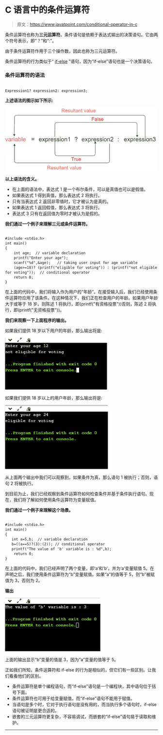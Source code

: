 # C 语言中的条件运算符

> 原文：<https://www.javatpoint.com/conditional-operator-in-c>

条件运算符也称为**三元运算符**。条件语句是依赖于表达式输出的决策语句。它由两个符号表示，即“？”和“:”。

由于条件运算符作用于三个操作数，因此也称为三元运算符。

条件运算符的行为类似于“ [if-else](https://www.javatpoint.com/c-if-else) ”语句，因为“if-else”语句也是一个决策语句。

### 条件运算符的语法

```

Expression1? expression2: expression3;

```

**上述语法的图示如下所示:**

![Conditional Operator in C](img/e50398d3c3e47a159364a22dbe312b43.png)

**以上语法的含义。**

*   在上面的语法中，表达式 1 是一个布尔条件，可以是真值也可以是假值。
*   如果表达式 1 得到真值，那么表达式 2 将执行。
*   只有当表达式 2 返回非零值时，它才被认为是真的。
*   如果表达式 1 返回假值，那么表达式 3 将执行。
*   表达式 3 只有在返回值为零时才被认为是假的。

**我们通过一个例子来理解三元或条件运算符。**

```

#include <stdio.h>
int main()
{
    int age;  // variable declaration
    printf("Enter your age");
    scanf("%d",&age);   // taking user input for age variable
    (age>=18)? (printf("eligible for voting")) : (printf("not eligible for voting"));  // conditional operator
    return 0;
}

```

在上面的代码中，我们将输入作为用户的“年龄”。在接受输入后，我们已经使用条件运算符应用了该条件。在这种情况下，我们正在检查用户的年龄。如果用户年龄大于或等于 18 岁，则陈述 1 将执行，即(printf("有资格投票"))否则，陈述 2 将执行，即(printf("无资格投票"))。

**我们来观察一下上面程序的输出。**

如果我们提供 18 岁以下用户的年龄，那么输出将是:

![Conditional Operator in C](img/9f10b957d5a6fe3108f38466a33b2edc.png)

如果我们提供 18 岁以上的用户年龄，那么输出将是:

![Conditional Operator in C](img/b8924e9eed8eba2ffc17195c1762c866.png)

从上面两个输出中我们可以观察到，如果条件为真，那么语句 1 被执行；否则，语句 2 将被执行。

到目前为止，我们已经观察到条件运算符如何检查条件并基于条件执行语句。现在，我们将了解如何使用条件运算符为变量赋值。

**我们通过一个例子来理解这个场景。**

```

#include <stdio.h>
int main()
{
   int a=5,b;  // variable declaration
   b=((a==5)?(3):(2)); // conditional operator
   printf("The value of 'b' variable is : %d",b);
    return 0;
}

```

在上面的代码中，我们已经声明了两个变量，即‘a’和‘b’，并为‘a’变量赋值 5。在声明之后，我们使用条件运算符为“b”变量赋值。如果“a”的值等于 5，则“b”被赋值为 3，否则为 2。

**输出**

![Conditional Operator in C](img/0337d8c2f6911a62659647f35a9458ce.png)

上面的输出显示“b”变量的值是 3，因为“a”变量的值等于 5。

正如我们所知，条件运算符和 if-else 的行为是相似的，但它们有一些区别。让我们看看他们的区别。

*   条件运算符是单个编程语句，而“if-else”语句是一个编程块，其中语句位于括号下面。
*   条件运算符也可用于给变量赋值，而“if-else”语句不能用于赋值。
*   当语句是多个时，它对于执行语句是没有用的，而当执行多个语句时，if-else 语句被证明是更合适的。
*   嵌套的三元运算符更复杂，不容易调试，而嵌套的“if-else”语句易于读取和维护。

* * *